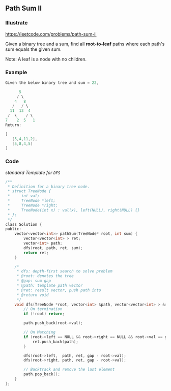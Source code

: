 ## Path Sum II
### Illustrate
<https://leetcode.com/problems/path-sum-ii>

Given a binary tree and a sum, find all **root-to-leaf** paths where each path's sum equals the given sum.

Note: A leaf is a node with no children.

### Example

```c
Given the below binary tree and sum = 22,

      5
     / \
    4   8
   /   / \
  11  13  4
 /  \    / \
7    2  5   1
Return:

[
   [5,4,11,2],
   [5,8,4,5]
]
```

### Code

_standard Template for `DFS`_

```c
/**
 * Definition for a binary tree node.
 * struct TreeNode {
 *     int val;
 *     TreeNode *left;
 *     TreeNode *right;
 *     TreeNode(int x) : val(x), left(NULL), right(NULL) {}
 * };
 */
class Solution {
public:
    vector<vector<int>> pathSum(TreeNode* root, int sum) {
        vector<vector<int> > ret;
        vector<int> path;
        dfs(root, path, ret, sum);
        return ret;
    }

    /*
     * dfs: depth-first search to solve problem
     * @root: denotes the tree
     * @gap: sum gap
     * @path: template path vector
     * @ret: result vector, push path into
     * @return void
     */
    void dfs(TreeNode *root, vector<int> &path, vector<vector<int> > &ret, int gap) {
        // On termination
        if (!root) return;

        path.push_back(root->val);

        // On Matching
        if (root->left == NULL && root->right == NULL && root->val == gap) {
            ret.push_back(path);
        }

        dfs(root->left,  path, ret, gap - root->val);
        dfs(root->right, path, ret, gap - root->val);

        // Backtrack and remove the last element
        path.pop_back();
    }
};
```

